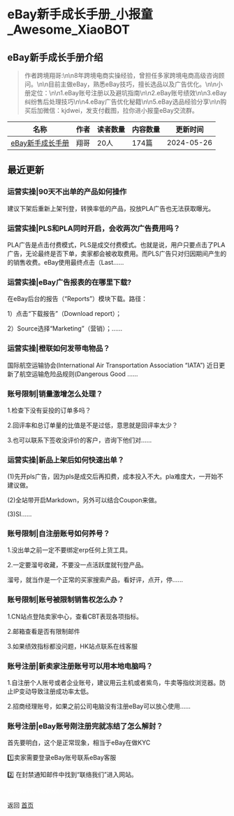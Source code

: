 # eBay新手成长手册_小报童_Awesome_XiaoBOT

## eBay新手成长手册介绍
> 作者跨境翔哥:\n\n8年跨境电商实操经验，曾担任多家跨境电商高级咨询顾问。\n\n目前主做eBay，熟悉eBay技巧，擅长选品以及广告优化。\n\n小册定位：\n\n1.eBay账号注册以及避坑指南\n\n2.eBay账号绩效\n\n3.eBay纠纷售后处理技巧\n\n4.eBay广告优化秘籍\n\n5.eBay选品经验分享\n\n购买后加微信：kjdwei，发支付截图，拉你进小报童eBay交流群。  
  


|名称|作者|读者数量|内容数量|更新时间|
|---|---|---|---|---|
|[eBay新手成长手册](https://xiaobot.net/p/kjdsxiang?refer=9c3f1c95-a052-465a-9902-f6d75080262a)|翔哥|20人|174篇|2024-05-26|

## 最近更新
### 运营实操|90天不出单的产品如何操作

建议下架后重新上架刊登，转换率低的产品，投放PLA广告也无法获取曝光。

### 运营实操|PLS和PLA同时开启，会收两次广告费用吗？

PLA广告是点击付费模式，PLS是成交付费模式。也就是说，用户只要点击了PLA广告，无论最终是否下单，卖家都会被收取费用。而PLS广告只对归因期间产生的的销售收费。eBay使用最终点击（Last......

### 运营实操|eBay广告报表的在哪里下载?

在eBay后台的报告（“Reports”）模块下载。路径：

1）点击“下载报告”（Download report）；

2）Source选择“Marketing”（营销）；......

### 运营实操|橙联如何发带电物品？

国际航空运输协会(International Air Transportation Association “IATA”)
近日更新了航空运输危险品规则(Dangerous Good ......

### 账号限制|销量激增怎么处理？

1.检查下没有妥投的订单多吗？

2.回评率和总订单量的比值是不是过低，意思就是回评率太少？

3.也可以联系下签收没评价的客户，咨询下他们对......

### 运营实操|新品上架后如何快速出单？

(1)先开pls广告，因为pls是成交后再扣费，成本投入不大。pla难度大，一开始不建议做。

(2)全站带开启Markdown，另外可以结合Coupon来做。

(3)SI......

### 账号限制|自注册账号如何养号？

1.没出单之前一定不要绑定erp任何上货工具。

2.一定要溜号收藏，不要没一点活跃度就刊登产品。

溜号，就当作是一个正常的买家搜索产品，看好评，点开，停......

### 账号限制|账号被限制销售权怎么办？

1.CN站点登陆卖家中心，查看CBT表现各项指标。

2.邮箱查看是否有限制邮件

3.如果绩效指标都没问题，HK站点联系在线客服

### 账号注册|新卖家注册账号可以用本地电脑吗？

1.自注册个人账号或者企业账号，建议用云主机或者紫鸟，牛卖等指纹浏览器。防止IP变动导致注册成功率太低。

2.招商经理账号，如果之前公司电脑没有注册eBay可以放心使用......

### 账号注册|eBay账号刚注册完就冻结了怎么解封？

首先要明白，这个是正常现象，相当于eBay在做KYC

1️⃣卖家需要登录eBay账号联系eBay客服

2️⃣ 在封禁通知邮件中找到“联络我们”进入网站。


<a href="https://github.com/Reno9527/awesome-xiaobot" style="color: white; text-decoration: none;">awesome-xiaobot</a>

返回 [首页](../README.md)
